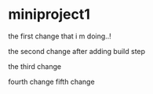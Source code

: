 # miniproject1

the first change that i m doing..!

the second change after adding build step

the third change

fourth change
fifth change
